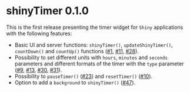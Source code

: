 # shinyTimer 0.1.0

This is the first release presenting the timer widget for `Shiny` applications with the following features:

* Basic UI and server functions: `shinyTimer()`, `updateShinyTimer()`, `countDown()` and `countUp()` functions ([#1](https://github.com/maciekbanas/shinyTimer/issues/1), [#11](https://github.com/maciekbanas/shinyTimer/issues/11), [#28](https://github.com/maciekbanas/shinyTimer/issues/28)).
* Possibility to set different units with `hours`, `minutes` and `seconds` parameters and different formats of the timer with the `type` parameter ([#9](https://github.com/maciekbanas/shinyTimer/issues/9), [#13](https://github.com/maciekbanas/shinyTimer/issues/13), [#30](https://github.com/maciekbanas/shinyTimer/issues/30), [#31](https://github.com/maciekbanas/shinyTimer/issues/31)).
* Possibility to `pauseTimer()` ([#23](https://github.com/maciekbanas/shinyTimer/issues/23)) and `resetTimer()` ([#10](https://github.com/maciekbanas/shinyTimer/issues/10)).
* Option to add a `background` to `shinyTimer()` ([#47](https://github.com/maciekbanas/shinyTimer/issues/47)).